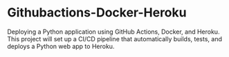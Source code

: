 # Githubactions-Docker-Heroku
Deploying a Python application using GitHub Actions, Docker, and Heroku. This project will set up a CI/CD pipeline that automatically builds, tests, and deploys a Python web app to Heroku.
